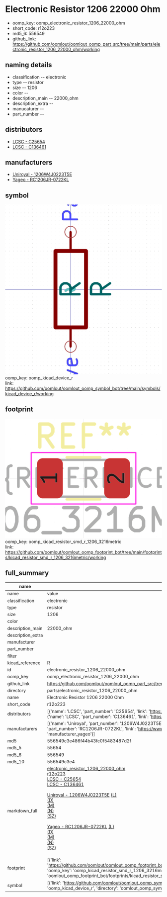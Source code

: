 # Electronic Resistor 1206 22000 Ohm

  
* oomp_key: oomp_electronic_resistor_1206_22000_ohm 
* short_code: r12o223
* md5_6: 556549  
* github_link: https://github.com/oomlout/oomlout_oomp_part_src/tree/main/parts/electronic_resistor_1206_22000_ohm/working  
## naming details
* classification -- electronic
* type -- resistor
* size -- 1206
* color -- 
* description_main -- 22000_ohm
* description_extra -- 
* manucaturer -- 
* part_number -- 

## distributors
* [LCSC - C25654](https://lcsc.com/product-detail/C25654.html)  
* [LCSC - C136461](https://lcsc.com/product-detail/C136461.html)  

## manufacturers
* [Uniroyal - 1206W4J0223T5E]()  
* [Yageo - RC1206JR-0722KL](https://www.yageo.com/en/Chart/Download/pdf/RC1206JR-0722KL)  

## symbol

![](symbol/0/working/working_600.png)  
oomp_key: oomp_kicad_device_r  
link: https://github.com/oomlout/oomlout_oomp_symbol_bot/tree/main/symbols/kicad_device_r/working  

## footprint

![](footprint/0/working/working_600.png)  
oomp_key: oomp_kicad_resistor_smd_r_1206_3216metric  
link: https://github.com/oomlout/oomlout_oomp_footprint_bot/tree/main/footprints/kicad_resistor_smd_r_1206_3216metric/working  

## full_summary
| name | value | 
| --- | --- | 
| name | value | 
| classification | electronic | 
| type | resistor | 
| size | 1206 | 
| color |  | 
| description_main | 22000_ohm | 
| description_extra |  | 
| manufacturer |  | 
| part_number |  | 
| filter |  | 
| kicad_reference | R | 
| id | electronic_resistor_1206_22000_ohm | 
| oomp_key | oomp_electronic_resistor_1206_22000_ohm | 
| github_link | https://github.com/oomlout/oomlout_oomp_part_src/tree/main/parts/electronic_resistor_1206_22000_ohm/working | 
| directory | parts/electronic_resistor_1206_22000_ohm | 
| name | Electronic Resistor 1206 22000 Ohm | 
| short_code | r12o223 | 
| distributors | [{'name': 'LCSC', 'part_number': 'C25654', 'link': 'https://lcsc.com/product-detail/C25654.html', 'id': 'distributor_lcsc'}, {'name': 'LCSC', 'part_number': 'C136461', 'link': 'https://lcsc.com/product-detail/C136461.html', 'id': 'distributor_lcsc'}] | 
| manufacturers | [{'name': 'Uniroyal', 'part_number': '1206W4J0223T5E', 'link': '', 'id': 'manufacturer_uniroyal'}, {'name': 'Yageo', 'part_number': 'RC1206JR-0722KL', 'link': 'https://www.yageo.com/en/Chart/Download/pdf/RC1206JR-0722KL', 'id': 'manufacturer_yageo'}] | 
| md5 | 556549c3e486f44b43fc0f5483487d2f | 
| md5_5 | 55654 | 
| md5_6 | 556549 | 
| md5_10 | 556549c3e4 | 
| markdown_full | [electronic_resistor_1206_22000_ohm](https://github.com/oomlout/oomlout_oomp_part_src/tree/main/parts/electronic_resistor_1206_22000_ohm/working)<br>[r12o223](https://github.com/oomlout/oomlout_oomp_part_src/tree/main/parts/electronic_resistor_1206_22000_ohm/working)<br>[LCSC - C25654<br>](https://lcsc.com/product-detail/C25654.html)[LCSC - C136461<br>](https://lcsc.com/product-detail/C136461.html)<br>[Uniroyal - 1206W4J0223T5E]() [(L)<br>](https://www.lcsc.com/search?q=1206W4J0223T5E)[(D)<br>](https://www.digikey.com/en/products?,keywords=1206W4J0223T5E)[(M)<br>](https://www.mouser.com/Search/Refine?Keyword=1206W4J0223T5E)[(N)<br>](https://www.newark.com/search?st=1206W4J0223T5E)[(SZ)<br>](https://so.szlcsc.com/global.html?k=1206W4J0223T5E)<br>[Yageo - RC1206JR-0722KL](https://www.yageo.com/en/Chart/Download/pdf/RC1206JR-0722KL) [(L)<br>](https://www.lcsc.com/search?q=RC1206JR-0722KL)[(D)<br>](https://www.digikey.com/en/products?,keywords=RC1206JR-0722KL)[(M)<br>](https://www.mouser.com/Search/Refine?Keyword=RC1206JR-0722KL)[(N)<br>](https://www.newark.com/search?st=RC1206JR-0722KL)[(SZ)<br>](https://so.szlcsc.com/global.html?k=RC1206JR-0722KL)<br> | 
| footprint | [{'link': 'https://github.com/oomlout/oomlout_oomp_footprint_bot/tree/main/foootprntss/kicad_resistor_smd_r_1206_3216metric', 'oomp_key': 'oomp_kicad_resistor_smd_r_1206_3216metric', 'directory': 'oomlout_oomp_footprint_bot/footprints/kicad_resistor_smd_r_1206_3216metric//working/working.kicad_mod'}] | 
| symbol | [{'link': 'https://github.com/oomlout/oomlout_oomp_symbol_bot/tree/main/symbols/kicad_device_r', 'oomp_key': 'oomp_kicad_device_r', 'directory': 'oomlout_oomp_symbol_bot/symbols/kicad_device_r//working/working.kicad_sym'}] | 
